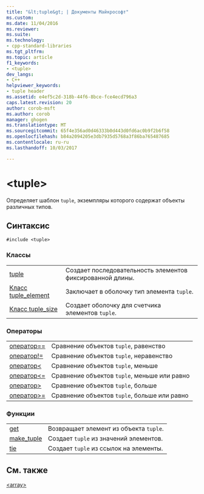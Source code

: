 ```yaml
---
title: "&lt;tuple&gt; | Документы Майкрософт"
ms.custom: 
ms.date: 11/04/2016
ms.reviewer: 
ms.suite: 
ms.technology:
- cpp-standard-libraries
ms.tgt_pltfrm: 
ms.topic: article
f1_keywords:
- <tuple>
dev_langs:
- C++
helpviewer_keywords:
- tuple header
ms.assetid: e4ef5c2d-318b-44f6-8bce-fce4ecd796a3
caps.latest.revision: 20
author: corob-msft
ms.author: corob
manager: ghogen
ms.translationtype: MT
ms.sourcegitcommit: 65f4e356ad0d46333b0d443d0fd6ac0b9f2b6f58
ms.openlocfilehash: b84a2094205e3db7935d5768a3f86ba765487685
ms.contentlocale: ru-ru
ms.lasthandoff: 10/03/2017

---
```

# <a name="lttuplegt"></a>&lt;tuple&gt;
Определяет шаблон `tuple`, экземпляры которого содержат объекты различных типов.  
  
## <a name="syntax"></a>Синтаксис  
  
```  
#include <tuple>  
```  
  
### <a name="classes"></a>Классы  
  
|||  
|-|-|  
|[tuple](../standard-library/tuple-class.md)|Создает последовательность элементов фиксированной длины.|  
|[Класс tuple_element](../standard-library/tuple-element-class-tuple.md)|Заключает в оболочку тип элемента `tuple`.|  
|[Класс tuple_size](../standard-library/tuple-size-class-tuple.md)|Создает оболочку для счетчика элементов `tuple`.|  
  
### <a name="operators"></a>Операторы  
  
|||  
|-|-|  
|[оператор==](../standard-library/tuple-operators.md#op_eq_eq)|Сравнение объектов `tuple`, равенство|  
|[оператор!=](../standard-library/tuple-operators.md#op_neq)|Сравнение объектов `tuple`, неравенство|  
|[оператор<](../standard-library/tuple-operators.md#op_lt)|Сравнение объектов `tuple`, меньше|  
|[оператор<=](../standard-library/tuple-operators.md#op_lt_eq)|Сравнение объектов `tuple`, меньше или равно|  
|[оператор>](../standard-library/tuple-operators.md#op_gt)|Сравнение объектов `tuple`, больше|  
|[оператор>=](../standard-library/tuple-operators.md#op_gt_eq)|Сравнение объектов `tuple`, больше или равно|  
  
### <a name="functions"></a>Функции  
  
|||  
|-|-|  
|[get](../standard-library/tuple-functions.md#get)|Возвращает элемент из объекта `tuple`.|  
|[make_tuple](../standard-library/tuple-functions.md#make_tuple)|Создает `tuple` из значений элементов.|  
|[tie](../standard-library/tuple-functions.md#tie)|Создает `tuple` из ссылок на элементы.|  
  
## <a name="see-also"></a>См. также  
 [\<array>](../standard-library/array.md)


